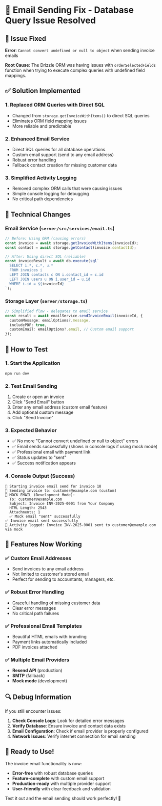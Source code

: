 # 🔧 Email Sending Fix - Database Query Issue Resolved

## 🐛 Issue Fixed

**Error**: `Cannot convert undefined or null to object` when sending invoice emails

**Root Cause**: The Drizzle ORM was having issues with `orderSelectedFields` function when trying to execute complex queries with undefined field mappings.

## ✅ Solution Implemented

### 1. **Replaced ORM Queries with Direct SQL**
- Changed from `storage.getInvoiceWithItems()` to direct SQL queries
- Eliminates ORM field mapping issues
- More reliable and predictable

### 2. **Enhanced Email Service**
- Direct SQL queries for all database operations  
- Custom email support (send to any email address)
- Robust error handling
- Fallback contact creation for missing customer data

### 3. **Simplified Activity Logging**
- Removed complex ORM calls that were causing issues
- Simple console logging for debugging
- No critical path dependencies

## 🔧 Technical Changes

### Email Service (`server/src/services/email.ts`)
```typescript
// Before: Using ORM (causing errors)
const invoice = await storage.getInvoiceWithItems(invoiceId);
const contact = await storage.getContact(invoice.contactId);

// After: Using direct SQL (reliable)
const invoiceResult = await db.execute(sql`
  SELECT i.*, c.*, u.*
  FROM invoices i
  LEFT JOIN contacts c ON i.contact_id = c.id
  LEFT JOIN users u ON i.user_id = u.id
  WHERE i.id = ${invoiceId}
`);
```

### Storage Layer (`server/storage.ts`)
```typescript
// Simplified flow - delegates to email service
const result = await emailService.sendInvoiceEmail(invoiceId, {
  customMessage: emailOptions?.message,
  includePDF: true,
  customEmail: emailOptions?.email, // Custom email support
});
```

## 🧪 How to Test

### 1. **Start the Application**
```bash
npm run dev
```

### 2. **Test Email Sending**
1. Create or open an invoice
2. Click "Send Email" button  
3. Enter any email address (custom email feature)
4. Add optional custom message
5. Click "Send Invoice"

### 3. **Expected Behavior**
- ✅ No more "Cannot convert undefined or null to object" errors
- ✅ Email sends successfully (shows in console logs if using mock mode)
- ✅ Professional email with payment link
- ✅ Status updates to "sent"
- ✅ Success notification appears

### 4. **Console Output (Success)**
```
🚀 Starting invoice email send for invoice 18
📧 Sending invoice to: customer@example.com (custom)
📧 MOCK EMAIL (Development Mode):
  To: customer@example.com
  Subject: Invoice INV-2025-0001 from Your Company
  HTML Length: 2543
  Attachments: 1
  ✅ Mock email "sent" successfully
✅ Invoice email sent successfully
📝 Activity logged: Invoice INV-2025-0001 sent to customer@example.com via mock
```

## 🎯 Features Now Working

### ✅ **Custom Email Addresses**
- Send invoices to any email address
- Not limited to customer's stored email
- Perfect for sending to accountants, managers, etc.

### ✅ **Robust Error Handling**  
- Graceful handling of missing customer data
- Clear error messages
- No critical path failures

### ✅ **Professional Email Templates**
- Beautiful HTML emails with branding
- Payment links automatically included
- PDF invoices attached

### ✅ **Multiple Email Providers**
- **Resend API** (production)
- **SMTP** (fallback) 
- **Mock mode** (development)

## 🔍 Debug Information

If you still encounter issues:

1. **Check Console Logs**: Look for detailed error messages
2. **Verify Database**: Ensure invoice and contact data exists
3. **Email Configuration**: Check if email provider is properly configured
4. **Network Issues**: Verify internet connection for email sending

## 🚀 Ready to Use!

The invoice email functionality is now:
- **Error-free** with robust database queries
- **Feature-complete** with custom email support  
- **Production-ready** with multiple provider support
- **User-friendly** with clear feedback and validation

Test it out and the email sending should work perfectly! 🎉